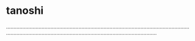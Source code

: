 # tanoshi
..................................................................................................................................................................................................................................